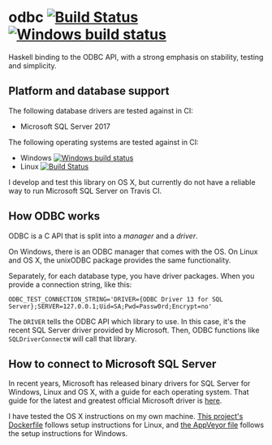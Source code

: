# odbc [![Build Status](https://travis-ci.org/chrisdone/odbc.svg)](https://travis-ci.org/chrisdone/odbc) [![Windows build status](https://ci.appveyor.com/api/projects/status/github/chrisdone/odbc?branch=master&svg=true)](https://ci.appveyor.com/project/chrisdone/odbc)

Haskell binding to the ODBC API, with a strong emphasis on stability,
testing and simplicity.

## Platform and database support

The following database drivers are tested against in CI:

* Microsoft SQL Server 2017

The following operating systems are tested against in CI:

* Windows [![Windows build status](https://ci.appveyor.com/api/projects/status/github/chrisdone/odbc?branch=master&svg=true)](https://ci.appveyor.com/project/chrisdone/odbc)
* Linux [![Build Status](https://travis-ci.org/chrisdone/odbc.svg)](https://travis-ci.org/chrisdone/odbc)

I develop and test this library on OS X, but currently do not have a
reliable way to run Microsoft SQL Server on Travis CI.

## How ODBC works

ODBC is a C API that is split into a *manager* and a *driver*.

On Windows, there is an ODBC manager that comes with the OS. On Linux
and OS X, the unixODBC package provides the same functionality.

Separately, for each database type, you have driver packages. When you
provide a connection string, like this:

```
ODBC_TEST_CONNECTION_STRING='DRIVER={ODBC Driver 13 for SQL Server};SERVER=127.0.0.1;Uid=SA;Pwd=Passw0rd;Encrypt=no'
```

The `DRIVER` tells the ODBC API which library to use. In this case,
it's the recent SQL Server driver provided by Microsoft. Then, ODBC
functions like `SQLDriverConnectW` will call that library.

## How to connect to Microsoft SQL Server

In recent years, Microsoft has released binary drivers for SQL Server
for Windows, Linux and OS X, with a guide for each operating
system. That guide for the latest and greatest official Microsoft
driver is
[here](https://docs.microsoft.com/en-us/sql/connect/odbc/linux-mac/installing-the-microsoft-odbc-driver-for-sql-server).

I have tested the OS X instructions on my own machine.
[This project's Dockerfile](https://github.com/chrisdone/odbc/blob/master/Dockerfile)
follows setup instructions for Linux, and
[the AppVeyor file](https://github.com/chrisdone/odbc/blob/master/appveyor.yml)
follows the setup instructions for Windows.
